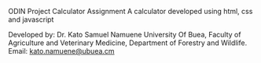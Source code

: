 ODIN Project Calculator Assignment
A calculator developed using html, css and javascript

Developed by:
Dr. Kato Samuel Namuene
University Of Buea,
Faculty of Agriculture and Veterinary Medicine,
Department of Forestry and Wildlife.
Email: kato.namuene@ubuea.cm
